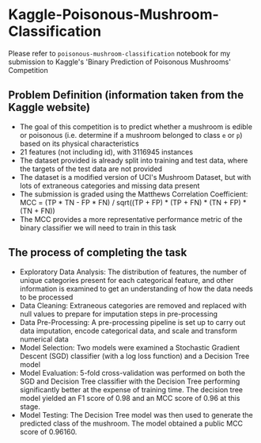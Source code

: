 # Kaggle-Poisonous-Mushroom-Classification
Please refer to `poisonous-mushroom-classification` notebook for my submission to Kaggle's 'Binary Prediction of Poisonous Mushrooms' Competition

## Problem Definition (information taken from the Kaggle website)
* The goal of this competition is to predict whether a mushroom is edible or poisonous (i.e. determine if a mushroom belonged to class `e` or `p`)  based on its physical characteristics
* 21 features (not including id), with 3116945 instances
* The dataset provided is already split into training and test data, where the targets of the test data are not provided
* The dataset is a modified version of UCI's Mushroom Dataset, but with lots of extraneous categories and missing data present
* The submission is graded using the Matthews Correlation Coefficient: MCC = (TP * TN - FP * FN) / sqrt((TP + FP) * (TP + FN) * (TN + FP) * (TN + FN))
* The MCC provides a more representative performance metric of the binary classifier we will need to train in this task

## The process of completing the task
* Exploratory Data Analysis: The distribution of features, the number of unique categories present for each categorical feature, and other information is examined to get an understanding of how the data needs to be processed
* Data Cleaning: Extraneous categories are removed and replaced with null values to prepare for imputation steps in pre-processing
* Data Pre-Processing: A pre-processing pipeline is set up to carry out data imputation, encode categorical data, and scale and transform numerical data
* Model Selection: Two models were examined a Stochastic Gradient Descent (SGD) classifier (with a log loss function) and a Decision Tree model
* Model Evaluation: 5-fold cross-validation was performed on both the SGD and Decision Tree classifier with the Decision Tree performing significantly better at the expense of training time. The decision tree model yielded an F1 score of 0.98 and an MCC score of 0.96 at this stage.
* Model Testing: The Decision Tree model was then used to generate the predicted class of the mushroom. The model obtained a public MCC score of 0.96160. 

